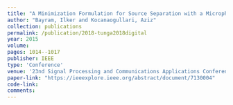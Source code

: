 ```yaml
---
title: "A Minimization Formulation for Source Separation with a Microphone Array"
author: "Bayram, Ilker and Kocanaogullari, Aziz"
collection: publications
permalink: /publication/2018-tunga2018digital
year: 2015
volume: 
pages: 1014--1017
publisher: IEEE
type: 'Conference'
venue: '23nd Signal Processing and Communications Applications Conference (SIU)'
paper-link: "https://ieeexplore.ieee.org/abstract/document/7130004"
code-link: 
comments:
---
```



